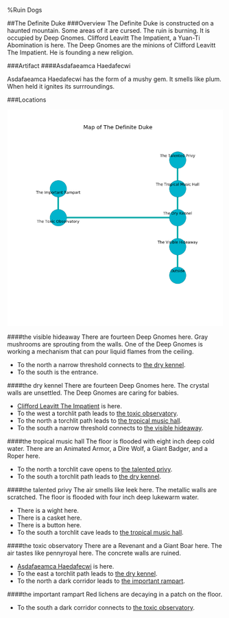 %Ruin Dogs

##The Definite Duke
###Overview
The Definite Duke is constructed on a haunted mountain. Some areas of it are cursed. The ruin is burning. It is occupied by Deep Gnomes. <a name="Clifford-Leavitt-The-Impatient"></a>Clifford Leavitt The Impatient, a Yuan-Ti Abomination is here. The Deep Gnomes are the minions of Clifford Leavitt The Impatient. He  is founding a new religion. 



###Artifact
####<a name="Asdafaeamca-Haedafecwi"></a>Asdafaeamca Haedafecwi


Asdafaeamca Haedafecwi has the form of a mushy gem. It smells like plum. When held it ignites its surrroundings. 





###Locations


![](../v2/images/The-Definite-Duke.png)

####<a name="the-visible-hideaway"></a>the visible hideaway
There are fourteen Deep Gnomes here. Gray mushrooms are sprouting from the walls. One of the Deep Gnomes is working a mechanism that can pour liquid flames from the ceiling. 



* To the north a narrow threshold connects to [the dry kennel](#the-dry-kennel).
* To the south is the entrance.


####<a name="the-dry-kennel"></a>the dry kennel
There are fourteen Deep Gnomes here. The crystal walls are unsettled. The Deep Gnomes are caring for babies. 



* [Clifford Leavitt The Impatient](#Clifford-Leavitt-The-Impatient) is here.
* To the west a torchlit path leads to [the toxic observatory](#the-toxic-observatory).
* To the north a torchlit path leads to [the tropical music hall](#the-tropical-music-hall).
* To the south a narrow threshold connects to [the visible hideaway](#the-visible-hideaway).


####<a name="the-tropical-music-hall"></a>the tropical music hall
The floor is flooded with eight inch deep cold water. There are an Animated Armor, a Dire Wolf, a Giant Badger, and a Roper here. 



* To the north a torchlit cave opens to [the talented privy](#the-talented-privy).
* To the south a torchlit path leads to [the dry kennel](#the-dry-kennel).


####<a name="the-talented-privy"></a>the talented privy
The air smells like leek here. The metallic walls are scratched. The floor is flooded with four inch deep lukewarm water. 



* There is a wight here.
* There is a casket here.
* There is a button here.
* To the south a torchlit cave leads to [the tropical music hall](#the-tropical-music-hall).


####<a name="the-toxic-observatory"></a>the toxic observatory
There are a Revenant and a Giant Boar here. The air tastes like pennyroyal here. The concrete walls are ruined. 



* [Asdafaeamca Haedafecwi](#Asdafaeamca-Haedafecwi) is here.
* To the east a torchlit path leads to [the dry kennel](#the-dry-kennel).
* To the north a dark corridor leads to [the important rampart](#the-important-rampart).


####<a name="the-important-rampart"></a>the important rampart
Red lichens are decaying in a patch on the floor. 



* To the south a dark corridor connects to [the toxic observatory](#the-toxic-observatory).


